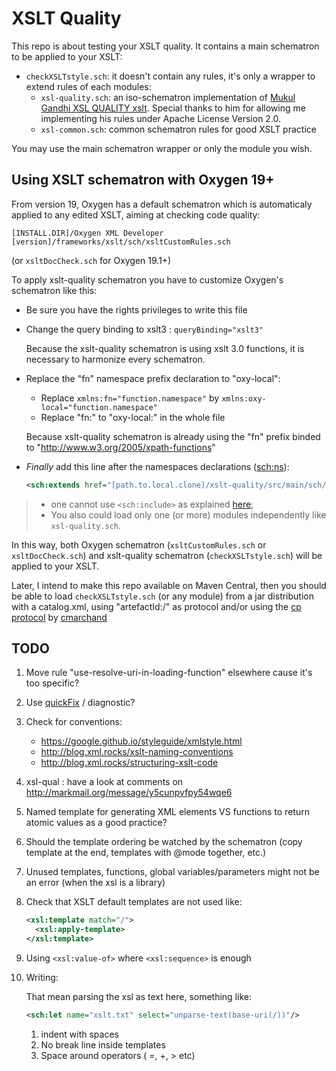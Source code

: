 # XSLT Quality

This repo is about testing your XSLT quality.
It contains a main schematron to be applied to your XSLT:

- `checkXSLTstyle.sch`: it doesn't contain any rules, it's only a wrapper to extend rules of each modules:
  - `xsl-quality.sch`: an iso-schematron implementation of [Mukul Gandhi XSL QUALITY xslt](http://gandhimukul.tripod.com/xslt/xslquality.html). 
     Special thanks to him for allowing me implementing his rules under Apache License Version 2.0.
  - `xsl-common.sch`: common schematron rules for good XSLT practice

You may use the main schematron wrapper or only the module you wish.

## Using XSLT schematron with Oxygen 19+ 

From version 19, Oxygen has a default schematron which is automaticaly applied to any edited XSLT, aiming at checking code quality:

`[INSTALL.DIR]/Oxygen XML Developer [version]/frameworks/xslt/sch/xsltCustomRules.sch`

(or `xsltDocCheck.sch` for Oxygen 19.1+)

To apply xslt-quality schematron you have to customize Oxygen's schematron like this:

- Be sure you have the rights privileges to write this file
 
- Change the query binding to xslt3 : `queryBinding="xslt3"`
 
  Because the xslt-quality schematron is using xslt 3.0 functions, it is necessary to harmonize every schematron.
 
- Replace the "fn" namespace prefix declaration to "oxy-local":

    - Replace `xmlns:fn="function.namespace"` by `xmlns:oxy-local="function.namespace"`
    - Replace "fn:" to "oxy-local:" in the whole file
   
    Because xslt-quality schematron is already using the "fn" prefix binded to "http://www.w3.org/2005/xpath-functions"
    
- *Finally* add this line after the namespaces declarations (<sch:ns>): 

    ```xml
    <sch:extends href="[path.to.local.clone]/xslt-quality/src/main/sch/checkXSLTstyle.sch"/>
    ```
    
> - one cannot use `<sch:include>` as explained [here](https://www.oxygenxml.com/forum/topic6804.html);
> - You also could load only one (or more) modules independently like `xsl-quality.sch`.

In this way, both Oxygen schematron (`xsltCustomRules.sch` or `xsltDocCheck.sch`) and xslt-quality schematron (`checkXSLTstyle.sch`) will be applied to your XSLT.

Later, I intend to make this repo available on Maven Central, then you should be able to load `checkXSLTstyle.sch` (or any module) from a jar distribution with a catalog.xml, using "artefactId:/" as protocol and/or using the 
[cp protocol](https://github.com/cmarchand/cp-protocol) by [cmarchand](https://github.com/cmarchand)

## TODO

1. Move rule "use-resolve-uri-in-loading-function" elsewhere cause it's too specific?
1. Use [quickFix](http://www.schematron-quickfix.com/quickFix/guide.html) / diagnostic?
1. Check for conventions: 
    - https://google.github.io/styleguide/xmlstyle.html
    - http://blog.xml.rocks/xslt-naming-conventions
    - http://blog.xml.rocks/structuring-xslt-code
1. xsl-qual : have a look at comments on http://markmail.org/message/y5cunpvfpy54wqe6
1. Named template for generating XML elements VS functions to return atomic values as a good practice?
1. Should the template ordering be watched by the schematron (copy template at the end, templates with @mode together, etc.)
1. Unused templates, functions, global variables/parameters might not be an error (when the xsl is a library)
1. Check that XSLT default templates are not used like:

    ```xml 
    <xsl:template match="/">
      <xsl:apply-template>
    </xsl:template>
    ```

1. Using `<xsl:value-of>` where `<xsl:sequence>` is enough
1. Writing:

   That mean parsing the xsl as text here, something like:
   
    ```xml 
    <sch:let name="xslt.txt" select="unparse-text(base-uri(/))"/>
    ```
   
    1. indent with spaces 
    1. No break line inside templates
    1. Space around operators ( =, +, > etc)